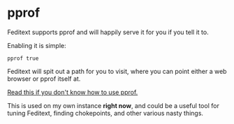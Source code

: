 # pprof

Feditext supports pprof and will happily serve it for you if you tell it to.

Enabling it is simple:

```
pprof true
```

Feditext will spit out a path for you to visit, where you can point either a web
browser or pprof itself at.

[Read this if you don't know how to use pprof.](https://go.dev/blog/pprof)

This is used on my own instance **right now**, and could be a useful tool for
tuning Feditext, finding chokepoints, and other various nasty things.
